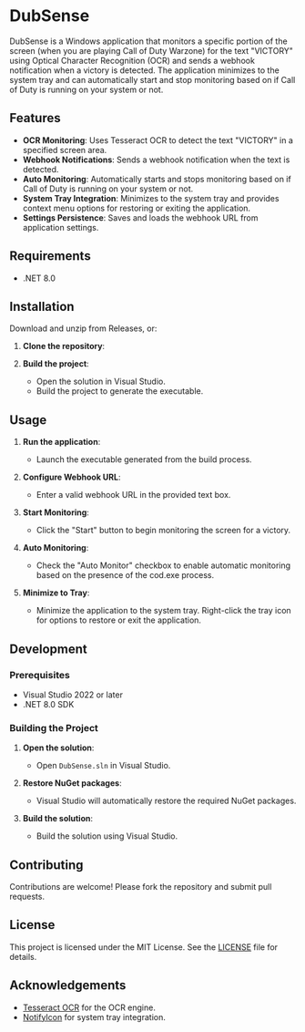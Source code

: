 

# DubSense

DubSense is a Windows application that monitors a specific portion of the screen (when you are playing Call of Duty Warzone) for the text "VICTORY" using Optical Character Recognition (OCR) and sends a webhook notification when a victory is detected. The application minimizes to the system tray and can automatically start and stop monitoring based on if Call of Duty is running on your system or not.

## Features

- **OCR Monitoring**: Uses Tesseract OCR to detect the text "VICTORY" in a specified screen area.
- **Webhook Notifications**: Sends a webhook notification when the text is detected.
- **Auto Monitoring**: Automatically starts and stops monitoring based on if Call of Duty is running on your system or not.
- **System Tray Integration**: Minimizes to the system tray and provides context menu options for restoring or exiting the application.
- **Settings Persistence**: Saves and loads the webhook URL from application settings.

## Requirements

- .NET 8.0

## Installation

Download and unzip from Releases, or:

1. **Clone the repository**:

2. **Build the project**:
    - Open the solution in Visual Studio.
    - Build the project to generate the executable.

## Usage

1. **Run the application**:
    - Launch the executable generated from the build process.

2. **Configure Webhook URL**:
    - Enter a valid webhook URL in the provided text box.

3. **Start Monitoring**:
    - Click the "Start" button to begin monitoring the screen for a victory.

4. **Auto Monitoring**:
    - Check the "Auto Monitor" checkbox to enable automatic monitoring based on the presence of the cod.exe process.

5. **Minimize to Tray**:
    - Minimize the application to the system tray. Right-click the tray icon for options to restore or exit the application.

## Development

### Prerequisites

- Visual Studio 2022 or later
- .NET 8.0 SDK

### Building the Project

1. **Open the solution**:
    - Open `DubSense.sln` in Visual Studio.

2. **Restore NuGet packages**:
    - Visual Studio will automatically restore the required NuGet packages.

3. **Build the solution**:
    - Build the solution using Visual Studio.

## Contributing

Contributions are welcome! Please fork the repository and submit pull requests.

## License

This project is licensed under the MIT License. See the [LICENSE](LICENSE) file for details.

## Acknowledgements

- [Tesseract OCR](https://github.com/tesseract-ocr/tesseract) for the OCR engine.
- [NotifyIcon](https://docs.microsoft.com/en-us/dotnet/api/system.windows.forms.notifyicon) for system tray integration.